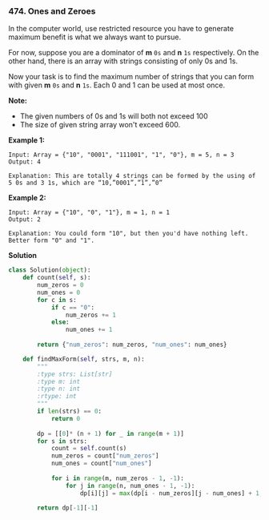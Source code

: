 ### 474. Ones and Zeroes

In the computer world, use restricted resource you have to generate maximum benefit is what we always want to pursue.

For now, suppose you are a dominator of **m** `0s` and **n** `1s` respectively. On the other hand, there is an array with strings consisting of only 0s and 1s.

Now your task is to find the maximum number of strings that you can form with given **m** `0s` and **n** `1s`. Each 0 and 1 can be used at most once.

**Note:**
- The given numbers of 0s and 1s will both not exceed 100
- The size of given string array won't exceed 600.
 

**Example 1:**
```
Input: Array = {"10", "0001", "111001", "1", "0"}, m = 5, n = 3
Output: 4

Explanation: This are totally 4 strings can be formed by the using of 5 0s and 3 1s, which are “10,”0001”,”1”,”0”
```

**Example 2:**
```
Input: Array = {"10", "0", "1"}, m = 1, n = 1
Output: 2

Explanation: You could form "10", but then you'd have nothing left. Better form "0" and "1".
```

**Solution**
```Python
class Solution(object):
    def count(self, s):
        num_zeros = 0
        num_ones = 0
        for c in s:
            if c == "0":
                num_zeros += 1
            else:
                num_ones += 1
        
        return {"num_zeros": num_zeros, "num_ones": num_ones}

    def findMaxForm(self, strs, m, n):
        """
        :type strs: List[str]
        :type m: int
        :type n: int
        :rtype: int
        """
        if len(strs) == 0:
            return 0
        
        dp = [[0]* (n + 1) for _ in range(m + 1)]
        for s in strs:
            count = self.count(s)
            num_zeros = count["num_zeros"]
            num_ones = count["num_ones"]
            
            for i in range(m, num_zeros - 1, -1):
                for j in range(n, num_ones - 1, -1):
                    dp[i][j] = max(dp[i - num_zeros][j - num_ones] + 1, dp[i][j])
            
        return dp[-1][-1]
```